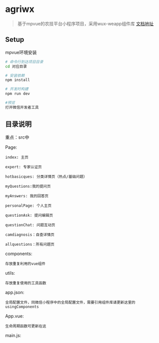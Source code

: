 # agriwx

> 基于mpvue的农技平台小程序项目，采用wux-weapp组件库 [文档地址](https://wux-weapp.github.io/wux-weapp-docs/#/introduce)

## Setup

mpvue环境安装

``` bash
# 命令行到达项目目录
cd 对应目录

# 安装依赖
npm install

# 开发时构建
npm run dev

#预览
打开微信开发者工具

```

## 目录说明

重点：src中

Page:

    index: 主页

    expert: 专家认证页

    hotbasicques: 分类详情页（热点/基础问题）

    myQuestions:我的提问页

    myAnswers: 我的回答页

    personalPage: 个人主页

    questionAsk: 提问编辑页

    questionChat: 问题互动页

    camdiagnosis：自查详情页

    allquestions：所有问题页

components:

    存放重复利用的vue组件

utils:

    存放重复使用的工具函数

app.json:

    全局配置文件，同微信小程序中的全局配置文件，需要引用组件库请更新这里的usingComponents

App.vue:

    生命周期函数可更新在这

main.js:

